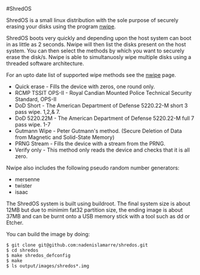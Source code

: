 #ShredOS

ShredOS is a small linux distribution with the sole purpose of securely erasing your
disks using the program [nwipe](https://github.com/martijnvanbrummelen/nwipe).

ShredOS boots very quickly and depending upon the host system can boot in as little
as 2 seconds. Nwipe will then list the disks present on the host system. You can then
select the methods by which you want to securely erase the disk/s. Nwipe is able to
simultanuosly wipe multiple disks using a threaded software architecture.

For an upto date list of supported wipe methods see the [nwipe](https://github.com/martijnvanbrummelen/nwipe) page.
* Quick erase        - Fills the device with zeros, one round only.
* RCMP TSSIT OPS-II  - Royal Candian Mounted Police Technical Security Standard, OPS-II
* DoD Short          - The American Department of Defense 5220.22-M short 3 pass wipe. 1,2,& 7.
* DoD 5220.22M       - The American Department of Defense 5220.22-M full 7 pass wipe. 1-7
* Gutmann Wipe       - Peter Gutmann's method. (Secure Deletion of Data from Magnetic and Solid-State Memory)
* PRNG Stream        - Fills the device with a stream from the PRNG.
* Verify only        - This method only reads the device and checks that it is all zero.

Nwipe also includes the following pseudo random number generators:
* mersenne
* twister
* isaac

The ShredOS system is built using buildroot.
The final system size is about 12MB but due to minimim fat32 partition size, the ending image is about
37MB and can be burnt onto a USB memory stick with a tool such as dd or Etcher.

You can build the image by doing:
```
$ git clone git@github.com:nadenislamarre/shredos.git
$ cd shredos
$ make shredos_defconfig
$ make
$ ls output/images/shredos*.img
```
